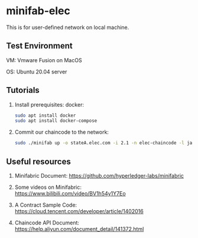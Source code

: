 # minifab-elec

This is for user-defined network on local machine.

##  Test Environment

VM: Vmware Fusion on MacOS

OS: Ubuntu 20.04 server

## Tutorials

1. Install prerequisites: docker: 

   ```bash
   sudo apt install docker
   sudo apt install docker-compose
   ```

3. Commit our chaincode to the network: 

   ```Bash
   sudo ./minifab up -o stateA.elec.com -i 2.1 -n elec-chaincode -l java -v 1.0 -d true -p '"init","Plant","10000","500000","Home","10","100"'
   ```

## Useful resources

1. Minifabric Document: https://github.com/hyperledger-labs/minifabric
2. Some videos on Minifabric: https://www.bilibili.com/video/BV1h54y1Y7Eo

3. A Contract Sample Code: https://cloud.tencent.com/developer/article/1402016
4. Chaincode API Document: https://help.aliyun.com/document_detail/141372.html
